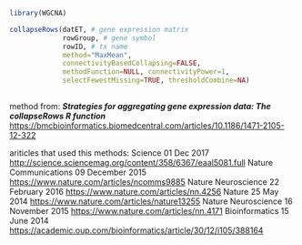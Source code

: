 ```R
library(WGCNA)

collapseRows(datET, # gene expression matrix
             rowGroup, # gene symbol
             rowID, # tx name
             method="MaxMean", 
             connectivityBasedCollapsing=FALSE,
             methodFunction=NULL, connectivityPower=1,
             selectFewestMissing=TRUE, thresholdCombine=NA)
             

 ```
 method from: 
 ***Strategies for aggregating gene expression data: The collapseRows R function***
 https://bmcbioinformatics.biomedcentral.com/articles/10.1186/1471-2105-12-322
 
 ariticles that used this methods:
 Science  01 Dec 2017 http://science.sciencemag.org/content/358/6367/eaal5081.full
 Nature Communications 09 December 2015 https://www.nature.com/articles/ncomms9885
 Nature Neuroscience 22 February 2016 https://www.nature.com/articles/nn.4256
 Nature 25 May 2014 https://www.nature.com/articles/nature13255
 Nature Neuroscience 16 November 2015 https://www.nature.com/articles/nn.4171
 Bioinformatics 15 June 2014 https://academic.oup.com/bioinformatics/article/30/12/i105/388164
 
